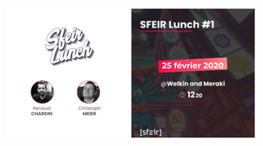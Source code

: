 ![sfeir-lunch-logo](https://raw.githubusercontent.com/Charon11/sfeir-lunch-k8s/master/doc/85259543_497659104232764_6938243096563941376_n.png)
